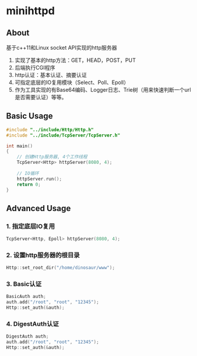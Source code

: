 minihttpd
========

## About
基于c++11和Linux socket API实现的http服务器

1. 实现了基本的http方法：GET，HEAD，POST，PUT
2. 后端执行CGI程序
3. http认证：基本认证、摘要认证
4. 可指定底层的IO复用模块（Select、Poll、Epoll）
5. 作为工具实现的有Base64编码、Logger日志、Trie树（用来快速判断一个url是否需要认证）等等。

## Basic Usage
```c++
#include "../include/Http/Http.h"
#include "../include/TcpServer/TcpServer.h"

int main()
{    
    // 创建Http服务器, 4个工作线程
    TcpServer<Http> httpServer(8080, 4);
        
    // IO循环
    httpServer.run();
    return 0;
}
```

## Advanced Usage

### 1. 指定底层IO复用
```c++
TcpServer<Http, Epoll> httpServer(8080, 4);
```

### 2. 设置http服务器的根目录
```c++
Http::set_root_dir("/home/dinosaur/www");
```

### 3. Basic认证
```c++
BasicAuth auth;
auth.add("/root", "root", "12345");
Http::set_auth(&auth);
```

### 4. DigestAuth认证
```c++
DigestAuth auth;
auth.add("/root", "root", "12345");
Http::set_auth(&auth);
```
